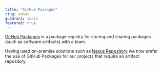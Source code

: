 ```yaml
---
title: "GitHub Packages"
ring: adopt
quadrant: tools
featured: true
---
```


[GitHub Packages](https://docs.github.com/en/packages) is a package registry for storing and sharing packages (such as software artifacts) with a team. 

Having used on-premise solutions such as [Nexus Repository](https://www.sonatype.com/products/nexus-repository) we now prefer the use of GitHub Packages for our projects that require an artifact repository.